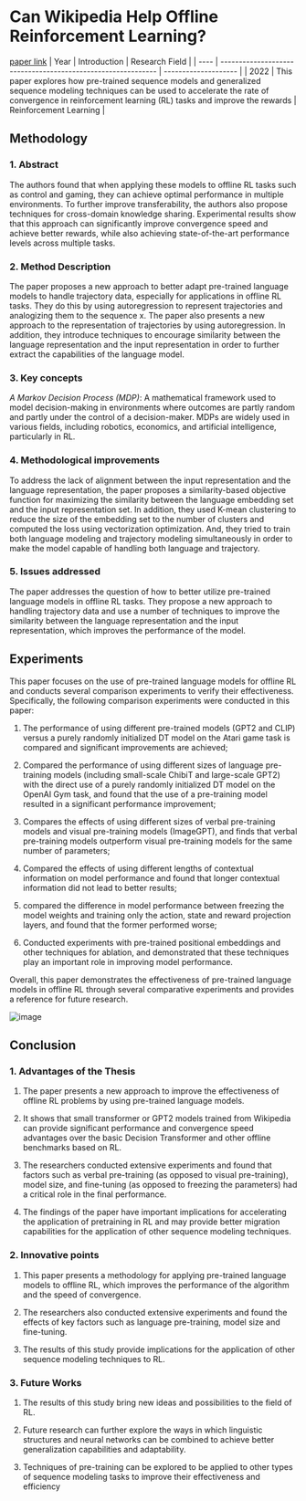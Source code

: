 # Can Wikipedia Help Offline Reinforcement Learning?
[paper link](https://arxiv.org/pdf/2201.12122) 
| Year | Introduction                                                         | Research Field                 |
| ---- | ------------------------------------------------------------ | -------------------- |
| 2022 |  This paper explores how pre-trained sequence models and generalized sequence modeling techniques can be used to accelerate the rate of convergence in reinforcement learning (RL) tasks and improve the rewards         | Reinforcement Learning          |
 
## Methodology

### 1. Abstract
  The authors found that when applying these models to offline RL tasks such as control and gaming, they can achieve optimal performance in multiple environments. To further improve transferability, the authors also propose techniques for cross-domain knowledge sharing. Experimental results show that this approach can significantly improve convergence speed and achieve better rewards, while also achieving state-of-the-art performance levels across multiple tasks.
  
### 2. Method Description 
  The paper proposes a new approach to better adapt pre-trained language models to handle trajectory data, especially for applications in offline RL tasks. They do this by using autoregression to represent trajectories and analogizing them to the sequence x. The paper also presents a new approach to the representation of trajectories by using autoregression. In addition, they introduce techniques to encourage similarity between the language representation and the input representation in order to further extract the capabilities of the language model.
  
### 3. Key concepts
  _A Markov Decision Process (MDP)_: A mathematical framework used to model decision-making in environments where outcomes are partly random and partly under the control of a decision-maker. MDPs are widely used in various fields, including robotics, economics, and artificial intelligence, particularly in RL.
  
### 4. Methodological improvements
  To address the lack of alignment between the input representation and the language representation, the paper proposes a similarity-based objective function for maximizing the similarity between the language embedding set and the input representation set. In addition, they used K-mean clustering to reduce the size of the embedding set to the number of clusters and computed the loss using vectorization optimization. And, they tried to train both language modeling and trajectory modeling simultaneously in order to make the model capable of handling both language and trajectory.
  
### 5. Issues addressed 
  The paper addresses the question of how to better utilize pre-trained language models in offline RL tasks. They propose a new approach to handling trajectory data and use a number of techniques to improve the similarity between the language representation and the input representation, which improves the performance of the model.
  
## Experiments
  This paper focuses on the use of pre-trained language models for offline RL and conducts several comparison experiments to verify their effectiveness. Specifically, the following comparison experiments were conducted in this paper:

  1. The performance of using different pre-trained models (GPT2 and CLIP) versus a purely randomly initialized DT model on the Atari game task is compared and significant improvements are achieved;

  2. Compared the performance of using different sizes of language pre-training models (including small-scale ChibiT and large-scale GPT2) with the direct use of a purely randomly initialized DT model on the OpenAI Gym task, and found that the use of a pre-training model resulted in a significant performance improvement;

  3. Compares the effects of using different sizes of verbal pre-training models and visual pre-training models (ImageGPT), and finds that verbal pre-training models outperform visual pre-training models for the same number of parameters;

  4. Compared the effects of using different lengths of contextual information on model performance and found that longer contextual information did not lead to better results;

  5. compared the difference in model performance between freezing the model weights and training only the action, state and reward projection layers, and found that the former performed worse;

  6. Conducted experiments with pre-trained positional embeddings and other techniques for ablation, and demonstrated that these techniques play an important role in improving model performance.

Overall, this paper demonstrates the effectiveness of pre-trained language models in offline RL through several comparative experiments and provides a reference for future research. 

![image](https://github.com/Zhang-Bocheng/paper-reading/assets/160409071/70635403-7474-4e80-97da-65249f185ed7)

## Conclusion
### 1. Advantages of the Thesis
  1. The paper presents a new approach to improve the effectiveness of offline RL problems by using pre-trained language models.

  2. It shows that small transformer or GPT2 models trained from Wikipedia can provide significant performance and convergence speed advantages over the basic Decision Transformer and other offline benchmarks based on RL.

  3. The researchers conducted extensive experiments and found that factors such as verbal pre-training (as opposed to visual pre-training), model size, and fine-tuning (as opposed to freezing the parameters) had a critical role in the final performance.

  4. The findings of the paper have important implications for accelerating the application of pretraining in RL and may provide better migration capabilities for the application of other sequence modeling techniques.
     
### 2. Innovative points
  1. This paper presents a methodology for applying pre-trained language models to offline RL, which improves the performance of the algorithm and the speed of convergence.

  2. The researchers also conducted extensive experiments and found the effects of key factors such as language pre-training, model size and fine-tuning.

  3. The results of this study provide implications for the application of other sequence modeling techniques to RL.
     
### 3. Future Works
  1. The results of this study bring new ideas and possibilities to the field of RL.

  2. Future research can further explore the ways in which linguistic structures and neural networks can be combined to achieve better generalization capabilities and adaptability.

  3. Techniques of pre-training can be explored to be applied to other types of sequence modeling tasks to improve their effectiveness and efficiency
